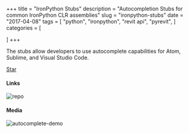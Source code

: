 +++
title = "IronPython Stubs"
description = "Autocompletion Stubs for common IronPython CLR assemblies"
slug = "ironpython-stubs"
date = "2017-04-08"
tags = [
    "python",
    "ironpython",
    "revit api",
    "pyrevit",
]
categories = [

]
+++

The stubs allow developers to use autocomplete capabilities for Atom, Sublime, and Visual Studio Code.


<a class="github-button" href="https://github.com/gtalarico/ironpython-stubs" data-size="large" data-show-count="true" aria-label="Star gtalarico/ironpython-stubs on GitHub">Star</a>

#### Links

![repo](https://img.shields.io/github/stars/gtalarico/ironpython-stubs?style=flat-square)

#### Media

![autocomplete-demo](https://raw.githubusercontent.com/gtalarico/ironpython-stubs/master/docs/sublime/sublime-demo-large.gif)
